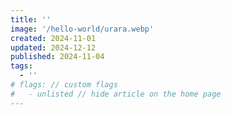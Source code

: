 ```yaml
---
title: ''
image: '/hello-world/urara.webp'
created: 2024-11-01
updated: 2024-12-12
published: 2024-11-04
tags:
  - ''
# flags: // custom flags
#   - unlisted // hide article on the home page
---
```

